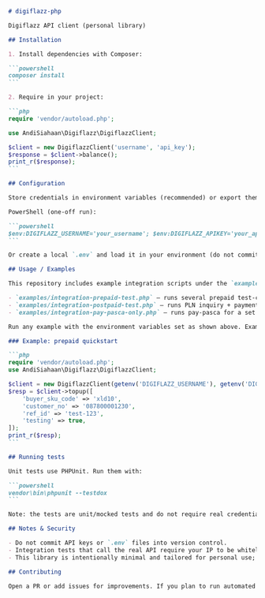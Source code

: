 ````markdown
# digiflazz-php

Digiflazz API client (personal library)

## Installation

1. Install dependencies with Composer:

```powershell
composer install
```

2. Require in your project:

```php
require 'vendor/autoload.php';

use AndiSiahaan\Digiflazz\DigiflazzClient;

$client = new DigiflazzClient('username', 'api_key');
$response = $client->balance();
print_r($response);
```

## Configuration

Store credentials in environment variables (recommended) or export them before running the examples:

PowerShell (one-off run):

```powershell
$env:DIGIFLAZZ_USERNAME='your_username'; $env:DIGIFLAZZ_APIKEY='your_api_key'; php .\examples\integration-prepaid-test.php
```

Or create a local `.env` and load it in your environment (do not commit `.env`).

## Usage / Examples

This repository includes example integration scripts under the `examples/` folder:

- `examples/integration-prepaid-test.php` — runs several prepaid test-cases.
- `examples/integration-postpaid-test.php` — runs PLN inquiry + payment test-cases (inq-pasca / pay-pasca).
- `examples/integration-pay-pasca-only.php` — runs pay-pasca for a set of customer numbers.

Run any example with the environment variables set as shown above. Example output will be printed to the console.

### Example: prepaid quickstart

```php
require 'vendor/autoload.php';
use AndiSiahaan\Digiflazz\DigiflazzClient;

$client = new DigiflazzClient(getenv('DIGIFLAZZ_USERNAME'), getenv('DIGIFLAZZ_APIKEY'));
$resp = $client->topup([
	'buyer_sku_code' => 'xld10',
	'customer_no' => '087800001230',
	'ref_id' => 'test-123',
	'testing' => true,
]);
print_r($resp);
```

## Running tests

Unit tests use PHPUnit. Run them with:

```powershell
vendor\bin\phpunit --testdox
```

Note: the tests are unit/mocked tests and do not require real credentials.

## Notes & Security

- Do not commit API keys or `.env` files into version control.
- Integration tests that call the real API require your IP to be whitelisted by Digiflazz and valid test credentials.
- This library is intentionally minimal and tailored for personal use; extend services as needed.

## Contributing

Open a PR or add issues for improvements. If you plan to run automated integration tests in CI, you must configure secrets and ensure the CI runner IP is whitelisted by the API provider.

````
